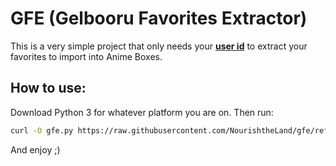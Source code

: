 # GFE (Gelbooru Favorites Extractor)

This is a very simple project that only needs your **[user id](https://gelbooru.com/index.php?page=account&s=options)** to extract your favorites to import into Anime Boxes.

## How to use:

Download Python 3 for whatever platform you are on.
Then run:
```bash
curl -O gfe.py https://raw.githubusercontent.com/NourishtheLand/gfe/refs/heads/main/gfe.py?token=GHSAT0AAAAAADECDVPKUHH3UHCGHK2T5T6G2BJEA6A && python3 gfe.py
```
And enjoy ;)
